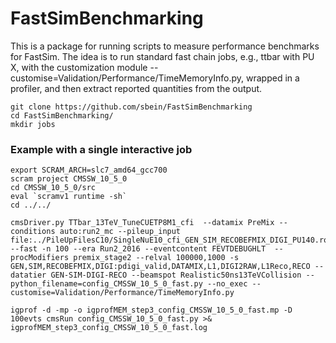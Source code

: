 # FastSimBenchmarking

This is a package for running scripts to measure performance benchmarks for FastSim. The idea is to run standard fast chain jobs, e.g., ttbar with PU X, with the customization module --customise=Validation/Performance/TimeMemoryInfo.py, wrapped in a profiler, and then extract reported quantities from the output. 

```
git clone https://github.com/sbein/FastSimBenchmarking
cd FastSimBenchmarking/
mkdir jobs
```

### Example with a single interactive job

```
export SCRAM_ARCH=slc7_amd64_gcc700
scram project CMSSW_10_5_0
cd CMSSW_10_5_0/src
eval `scramv1 runtime -sh`
cd ../../

cmsDriver.py TTbar_13TeV_TuneCUETP8M1_cfi  --datamix PreMix --conditions auto:run2_mc --pileup_input file:../PileUpFilesC10/SingleNuE10_cfi_GEN_SIM_RECOBEFMIX_DIGI_PU140.root --fast -n 100 --era Run2_2016 --eventcontent FEVTDEBUGHLT  --procModifiers premix_stage2 --relval 100000,1000 -s GEN,SIM,RECOBEFMIX,DIGI:pdigi_valid,DATAMIX,L1,DIGI2RAW,L1Reco,RECO --datatier GEN-SIM-DIGI-RECO --beamspot Realistic50ns13TeVCollision --python_filename=config_CMSSW_10_5_0_fast.py --no_exec --customise=Validation/Performance/TimeMemoryInfo.py

igprof -d -mp -o igprofMEM_step3_config_CMSSW_10_5_0_fast.mp -D 100evts cmsRun config_CMSSW_10_5_0_fast.py >& igprofMEM_step3_config_CMSSW_10_5_0_fast.log 
```

